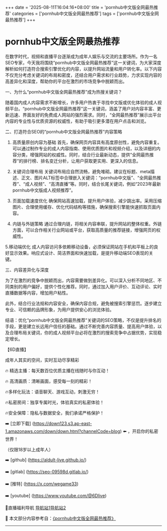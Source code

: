 +++
date = '2025-08-11T16:04:16+08:00'
title = 'pornhub中文版全网最热推荐'
categories = ['pornhub中文版全网最热推荐']
tags = ['pornhub中文版全网最热推荐']
+++

# pornhub中文版全网最热推荐

在数字时代，视频和直播平台逐渐成为成年人娱乐与交流的主要场所。作为一名SEO专家，今天我将围绕“pornhub中文版全网最热推荐”这一关键词，为大家深度解析如何打造符合搜索引擎优化的内容，以提升网站流量和用户转化率。以下内容不仅充分考虑关键词的布局和密度，还结合用户需求和行业趋势，力求实现内容的高差异化和深度，帮助你的平台在激烈的市场竞争中脱颖而出。

一、为什么“pornhub中文版全网最热推荐”成为热搜关键词？

随着国内成人内容需求不断增长，许多用户热衷于寻找中文版或优化体验的成人视频平台。“pornhub中文版全网最热推荐”这一关键词，涵盖了用户对内容丰富、更新迅速、界面友好的免费成人网站的强烈需求。同时，“全网最热推荐”展示出平台内容的专业性与优质资源的权威性，有助于吸引更多潜在用户点击和浏览。

二、打造符合SEO的“pornhub中文版全网最热推荐”内容策略

1. 高质量原创内容为基础
首先，确保网页内容具有高度原创性，避免内容重复。可以通过制作专业的成人内容指南、使用优质图片和视频介绍，以及详细的内容分类，增强网站的权威性。同时，结合行业最新动态，提供“全网最热推荐”的排行榜、排名变迁分析，让用户获取更实用、更深入的信息。

2. 关键词合理布局
关键词布局应自然流畅，避免堆砌。建议在标题、meta描述、正文、图片ALT标签中合理嵌入关键词：“pornhub中文版”、“全网最热推荐”、“成人视频”、“高清直播”等。同时，结合长尾关键词，例如“2023年最新pornhub中文版成人视频推荐”。

3. 页面加载速度优化
确保网站高速加载，提升用户体验，减少跳出率。采用压缩图片、合理使用缓存、优化代码结构等措施，确保搜索引擎能快速抓取页面内容。

4. 内链与外链策略
通过合理内链，将相关内容串联，提升网站的整体权重。外链方面，可以合作相关行业网站或平台，获取高质量的推荐链接，增强网页的权威性。

5.移动端优化
成人内容访问多依赖移动设备，必须保证网站在手机和平板上的良好显示效果。响应式设计、简洁界面和快速加载，是提升移动端SEO表现的关键。

三、内容差异化与深度

为了在激烈的竞争中脱颖而出，内容需要做到差异化。可以深入分析不同地区、不同类别的用户偏好，提供个性化推荐。同时，通过加入用户评价、互动评论、实时直播数据等内容，增加用户粘性。

此外，结合行业法规和内容安全，确保内容合规，避免被搜索引擎惩罚。逐步建立专业、可信赖的品牌形象，为用户提供安心的浏览体验。

结语：优化“pornhub中文版全网最热推荐”关键词的SEO策略，不仅是提升排名的手段，更是建立长远用户信任的基础。通过不断完善内容质量、提高用户体验，以及合理布局关键词，你的成人视频平台必将在激烈的搜索竞争中占据优势，实现稳定增长。

【6D直播】

成年人其实的空间，实时互动尽享精彩

🔥 精选主播：每天数百位优质主播在线随时与你互动！

🔥 高清画质：清晰画面，感受每一刻的精彩！

🔥多样化玩法：语音聊天、游戏互动，刺激无穷！

🔥私密房间：独享专属时光，体验真实的私密体验！

🔥安全保障：隐私与数据安全，我们承诺严格保护！

➡️ [立即下载] (https://down123.s3.ap-east-1.amazonaws.com/down/down.html?channelCode=blog) ⬅️ ，开启你的私密世界！

（仅限18岁以上成年人）

➡️ [github] (https://aldult-live.github.io/)

➡️ [gitlab] (https://seo-09598d.gitlab.io/)

➡️ [推特] (https://x.com/wegame33)

➡️ [youtube] (https://www.youtube.com/@6Dlive)

🔞直播福利导航 [导航站1](https://webstack-86085a.gitlab.io/)[导航站2](https://onlygit123-2.github.io/)


📘 本文部分内容参考自：[《pornhub中文版全网最热推荐》](https://github.com/liveshow123321/tvshow)

---
